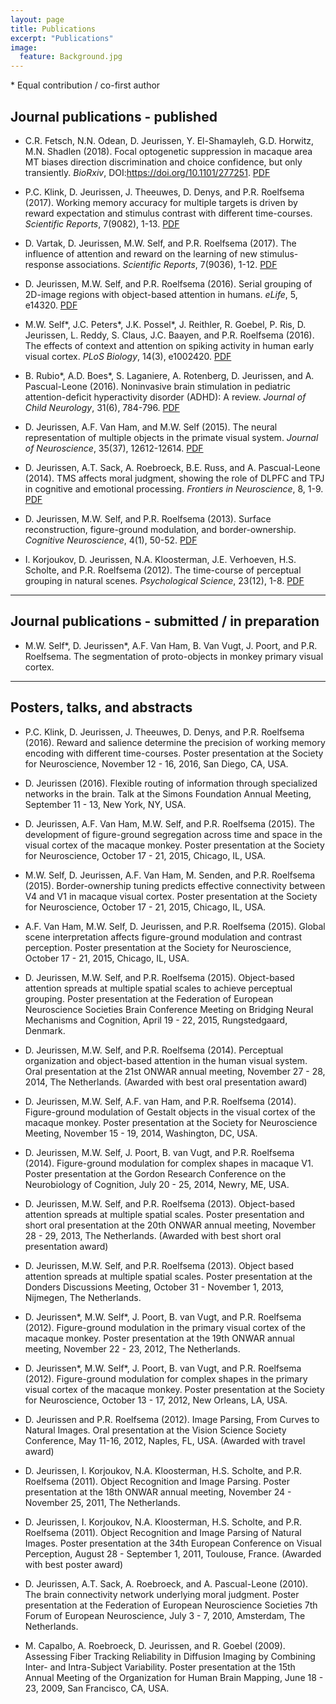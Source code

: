 ```yaml
---
layout: page
title: Publications
excerpt: "Publications"
image:
  feature: Background.jpg
---
```


\* Equal contribution / co-first author

## Journal publications - published

* C.R. Fetsch, N.N. Odean, D. Jeurissen, Y. El-Shamayleh, G.D. Horwitz, M.N. Shadlen (2018). Focal optogenetic suppression in macaque area MT biases direction discrimination and choice confidence, but only transiently. _BioRxiv_, DOI:https://doi.org/10.1101/277251. <i class="fa fa-file-pdf-o"></i> [PDF](https://www.biorxiv.org/content/early/2018/03/06/277251)

* P.C. Klink, D. Jeurissen, J. Theeuwes, D. Denys, and P.R. Roelfsema (2017). Working memory accuracy for multiple targets is driven by reward expectation and stimulus contrast with different time-courses. _Scientific Reports_, 7(9082), 1-13. <i class="fa fa-file-pdf-o"></i> [PDF](papers/2017_Klink_ScientificReports.pdf)

* D. Vartak, D. Jeurissen, M.W. Self, and P.R. Roelfsema (2017). The influence of attention and reward on the learning of new stimulus-response associations. _Scientific Reports_, 7(9036), 1-12. <i class="fa fa-file-pdf-o"></i> [PDF](papers/2017_Vartak_ScientificReports.pdf)

* D. Jeurissen, M.W. Self, and P.R. Roelfsema (2016). Serial grouping of 2D-image regions with object-based attention in humans. _eLife_,  5, e14320. <i class="fa fa-file-pdf-o"></i> [PDF](https://elifesciences.org/content/5/e14320-download.pdf)

* M.W. Self\*, J.C. Peters\*, J.K. Possel\*, J. Reithler, R. Goebel, P. Ris, D. Jeurissen, L. Reddy, S. Claus, J.C. Baayen, and P.R. Roelfsema (2016). The effects of context and attention on spiking activity in human early visual cortex. _PLoS Biology_, 14(3), e1002420. <i class="fa fa-file-pdf-o"></i> [PDF](papers/2016_Self_PlosBiology.pdf)

* B. Rubio\*, A.D. Boes\*, S. Laganiere, A. Rotenberg, D. Jeurissen, and A. Pascual-Leone (2016). Noninvasive brain stimulation in pediatric attention-deficit hyperactivity disorder (ADHD): A review. _Journal of Child Neurology_, 31(6), 784-796. <i class="fa fa-file-pdf-o"></i> [PDF](papers/2016_Rubio_JChildNeurology.pdf)

* D. Jeurissen, A.F. Van Ham, and M.W. Self (2015). The neural representation of multiple objects in the primate visual system. _Journal of Neuroscience_, 35(37), 12612-12614. <i class="fa fa-file-pdf-o"></i> [PDF](papers/2015_Jeurissen_JNeurosc.pdf)

* D. Jeurissen, A.T. Sack, A. Roebroeck, B.E. Russ, and A. Pascual-Leone (2014). TMS affects moral judgment, showing the role of DLPFC and TPJ in cognitive and emotional processing. _Frontiers in Neuroscience_, 8, 1-9. <i class="fa fa-file-pdf-o"></i> [PDF](http://journal.frontiersin.org/article/10.3389/fnins.2014.00018/pdf)

* D. Jeurissen, M.W. Self, and P.R. Roelfsema (2013). Surface reconstruction, figure-ground modulation, and border-ownership. _Cognitive Neuroscience_, 4(1), 50-52. <i class="fa fa-file-pdf-o"></i> [PDF](papers/2013_JeurissenSelfRoelfsema_CognitiveNeuroscience.pdf)

* I. Korjoukov, D. Jeurissen, N.A. Kloosterman, J.E. Verhoeven, H.S. Scholte, and P.R. Roelfsema (2012). The time-course of perceptual grouping in natural scenes. _Psychological Science_, 23(12), 1-8. <i class="fa fa-file-pdf-o"></i> [PDF](papers/2012_KorjoukovJeurissenRoelfsema_PsychScience_complete.pdf)

---

## Journal publications - submitted / in preparation

* M.W. Self\*, D. Jeurissen\*, A.F. Van Ham, B. Van Vugt, J. Poort, and P.R. Roelfsema. The segmentation of proto-objects in monkey primary visual cortex.

---

## Posters, talks, and abstracts

* P.C. Klink, D. Jeurissen, J. Theeuwes, D. Denys, and P.R. Roelfsema (2016). Reward and salience determine the precision of working memory encoding with different time-courses. Poster presentation at the Society for Neuroscience, November 12 - 16, 2016, San Diego, CA, USA.

* D. Jeurissen (2016). Flexible routing of information through specialized networks in the brain. Talk at the Simons Foundation Annual Meeting, September 11 - 13, New York, NY, USA.

* D. Jeurissen, A.F. Van Ham, M.W. Self, and P.R. Roelfsema (2015). The development of figure-ground segregation across time and space in the visual cortex of the macaque monkey. Poster presentation at the Society for Neuroscience, October 17 - 21, 2015, Chicago, IL, USA.

* M.W. Self, D. Jeurissen, A.F. Van Ham, M. Senden, and P.R. Roelfsema (2015). Border-ownership tuning predicts effective connectivity between V4 and V1 in macaque visual cortex. Poster presentation at the Society for Neuroscience, October 17 - 21, 2015, Chicago, IL, USA.

* A.F. Van Ham, M.W. Self, D. Jeurissen, and P.R. Roelfsema (2015). Global scene interpretation affects figure-ground modulation and contrast perception. Poster presentation at the Society for Neuroscience, October 17 - 21, 2015, Chicago, IL, USA.

* D. Jeurissen, M.W. Self, and P.R. Roelfsema (2015). Object-based attention spreads at multiple spatial scales to achieve perceptual grouping. Poster presentation at the Federation of European Neuroscience Societies Brain Conference Meeting on Bridging Neural Mechanisms and Cognition, April 19 - 22, 2015, Rungstedgaard, Denmark.

* D. Jeurissen, M.W. Self, and P.R. Roelfsema (2014). Perceptual organization and object-based attention in the human visual system. Oral presentation at the 21st ONWAR annual meeting, November 27 - 28, 2014, The Netherlands. (Awarded with best oral presentation award)

* D. Jeurissen, M.W. Self, A.F. van Ham, and P.R. Roelfsema (2014). Figure-ground modulation of Gestalt objects in the visual cortex of the macaque monkey. Poster presentation at the Society for Neuroscience Meeting, November 15 - 19, 2014, Washington, DC, USA.

* D. Jeurissen, M.W. Self, J. Poort, B. van Vugt, and P.R. Roelfsema (2014). Figure-ground modulation for complex shapes in macaque V1. Poster presentation at the Gordon Research Conference on the Neurobiology of Cognition, July 20 - 25, 2014, Newry, ME, USA.

* D. Jeurissen, M.W. Self, and P.R. Roelfsema (2013). Object-based attention spreads at multiple spatial scales. Poster presentation and short oral presentation at the 20th ONWAR annual meeting, November 28 - 29, 2013, The Netherlands. (Awarded with best short oral presentation award)

* D. Jeurissen, M.W. Self, and P.R. Roelfsema (2013). Object based attention spreads at multiple spatial scales. Poster presentation at the Donders Discussions Meeting, October 31 - November 1, 2013, Nijmegen, The Netherlands.

* D. Jeurissen\*, M.W. Self\*, J. Poort, B. van Vugt, and P.R. Roelfsema (2012). Figure-ground modulation in the primary visual cortex of the macaque monkey. Poster presentation at the 19th ONWAR annual meeting, November 22 - 23, 2012, The Netherlands.

* D. Jeurissen\*, M.W. Self\*, J. Poort, B. van Vugt, and P.R. Roelfsema (2012). Figure-ground modulation for complex shapes in the primary visual cortex of the macaque monkey. Poster presentation at the Society for Neuroscience, October 13 - 17, 2012, New Orleans, LA, USA.

* D. Jeurissen and P.R. Roelfsema (2012). Image Parsing, From Curves to Natural Images. Oral presentation at the Vision Science Society Conference, May 11-16, 2012, Naples, FL, USA. (Awarded with travel award)

* D. Jeurissen, I. Korjoukov, N.A. Kloosterman, H.S. Scholte, and P.R. Roelfsema (2011). Object Recognition and Image Parsing. Poster presentation at the 18th ONWAR annual meeting, November 24 - November 25, 2011, The Netherlands.

* D. Jeurissen, I. Korjoukov, N.A. Kloosterman, H.S. Scholte, and P.R. Roelfsema (2011). Object Recognition and Image Parsing of Natural Images. Poster presentation at the 34th European Conference on Visual Perception, August 28 - September 1, 2011, Toulouse, France.
(Awarded with best poster award)

* D. Jeurissen, A.T. Sack, A. Roebroeck, and A. Pascual-Leone (2010). The brain connectivity network underlying moral judgment. Poster presentation at the Federation of European Neuroscience Societies 7th Forum of European Neuroscience, July 3 - 7, 2010, Amsterdam, The Netherlands.

* M. Capalbo, A. Roebroeck, D. Jeurissen, and R. Goebel (2009). Assessing Fiber Tracking Reliability in Diffusion Imaging by Combining Inter- and Intra-Subject Variability. Poster presentation at the 15th Annual Meeting of the Organization for Human Brain Mapping, June 18 - 23, 2009, San Francisco, CA, USA.
